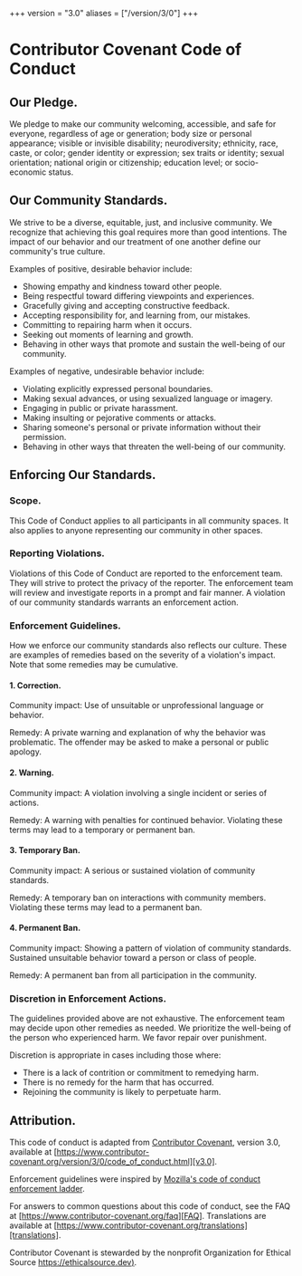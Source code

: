+++
version = "3.0"
aliases = ["/version/3/0"]
+++

# Contributor Covenant Code of Conduct

## Our Pledge.

We pledge to make our community welcoming, accessible, and safe for everyone, regardless of age or generation; body size or personal appearance; visible or invisible disability; neurodiversity; ethnicity, race, caste, or color; gender identity or expression; sex traits or identity; sexual orientation; national origin or citizenship; education level; or socio-economic status. 

## Our Community Standards.

We strive to be a diverse, equitable, just, and inclusive community. We recognize that achieving this goal requires more than good intentions. The impact of our behavior and our treatment of one another define our community's true culture.

Examples of positive, desirable behavior include:

* Showing empathy and kindness toward other people.
* Being respectful toward differing viewpoints and experiences.
* Gracefully giving and accepting constructive feedback.
* Accepting responsibility for, and learning from, our mistakes.
* Committing to repairing harm when it occurs.
* Seeking out moments of learning and growth.
* Behaving in other ways that promote and sustain the well-being of our community.

Examples of negative, undesirable behavior include:

* Violating explicitly expressed personal boundaries.
* Making sexual advances, or using sexualized language or imagery.
* Engaging in public or private harassment.
* Making insulting or pejorative comments or attacks.
* Sharing someone's personal or private information without their permission.
* Behaving in other ways that threaten the well-being of our community.

## Enforcing Our Standards.

### Scope.

This Code of Conduct applies to all participants in all community spaces. It also applies to anyone representing our community in other spaces.

### Reporting Violations.

Violations of this Code of Conduct are reported to the enforcement team. They will strive to protect the privacy of the reporter. The enforcement team will review and investigate reports in a prompt and fair manner. A violation of our community standards warrants an enforcement action. 

### Enforcement Guidelines.
How we enforce our community standards also reflects our culture. These are examples of remedies based on the severity of a violation's impact. Note that some remedies may be cumulative.

#### 1. Correction.
Community impact: Use of unsuitable or unprofessional language or behavior.

Remedy: A private warning and explanation of why the behavior was problematic. The offender may be asked to make a personal or public apology.

#### 2. Warning.

Community impact: A violation involving a single incident or series of actions.

Remedy: A warning with penalties for continued behavior. Violating these terms may lead to a temporary or permanent ban.

#### 3. Temporary Ban.

Community impact: A serious or sustained violation of community standards.

Remedy: A temporary ban on interactions with community members. Violating these terms may lead to a permanent ban.

#### 4. Permanent Ban.

Community impact: Showing a pattern of violation of community standards. Sustained unsuitable behavior toward a person or class of people.

Remedy: A permanent ban from all participation in the community.

### Discretion in Enforcement Actions.

The guidelines provided above are not exhaustive. The enforcement team may decide upon other remedies as needed. We prioritize the well-being of the person who experienced harm. We favor repair over punishment. 

Discretion is appropriate in cases including those where:

* There is a lack of contrition or commitment to remedying harm.
* There is no remedy for the harm that has occurred. 
* Rejoining the community is likely to perpetuate harm.

## Attribution.

This code of conduct is adapted from [Contributor Covenant][homepage],
version 3.0, available at
[https://www.contributor-covenant.org/version/3/0/code_of_conduct.html][v3.0].

Enforcement guidelines were inspired by 
[Mozilla's code of conduct enforcement ladder][Mozilla CoC].

For answers to common questions about this code of conduct, see the FAQ at
[https://www.contributor-covenant.org/faq][FAQ]. Translations are available 
at [https://www.contributor-covenant.org/translations][translations].

Contributor Covenant is stewarded by the nonprofit Organization for Ethical Source [https://ethicalsource.dev)][OES].

[homepage]: https://www.contributor-covenant.org
[v3.0]: https://www.contributor-covenant.org/version/3/0/code_of_conduct.html
[Mozilla CoC]: https://github.com/mozilla/diversity
[FAQ]: https://www.contributor-covenant.org/faq
[translations]: https://www.contributor-covenant.org/translations
[OES]: https://ethicalsource.dev
